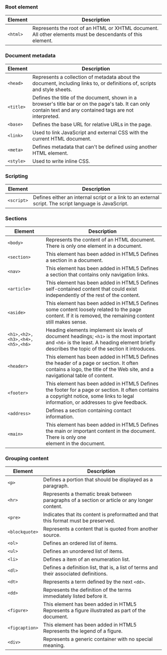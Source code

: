 ### Root element

| Element | Description |
|---------|-------------|
| `<html>` | Represents the root of an HTML or XHTML document. All other elements must be descendants of this element. |

### Document metadata

| Element |	Description |
|---------|-------------|
| `<head>` |	Represents a collection of metadata about the document, including links to, or definitions of, scripts and style sheets. |
| `<title>` |	Defines the title of the document, shown in a browser's title bar or on the page's tab. It can only contain text and any contained tags are not interpreted. |
| `<base>` |	Defines the base URL for relative URLs in the page. |
| `<link>` |	Used to link JavaScript and external CSS with the current HTML document. |
| `<meta>` |	Defines metadata that can't be defined using another HTML element. |
| `<style>` |	Used to write inline CSS. |

### Scripting

| Element |	Description |
|---------|-------------|
|`<script>`|	Defines either an internal script or a link to an external script. The script language is JavaScript.|

### Sections

| Element | Description |
|---------|-------------|
|`<body>` |	Represents the content of an HTML document. There is only one <body> element in a document.|
|`<section> ` |	This element has been added in HTML5	Defines a section in a document.|
|`<nav>` |	 This element has been added in HTML5	Defines a section that contains only navigation links.|
|`<article>` |	 This element has been added in HTML5	Defines self-contained content that could exist independently of the rest of the content.|
|`<aside>` |	 This element has been added in HTML5	Defines some content loosely related to the page content. If it is removed, the remaining content still makes sense.|
|`<h1>,<h2>,<h3>,<h4>,<h5>,<h6>` |	Heading elements implement six levels of document headings; `<h1>` is the most important and `<h6>` is the least. A heading element briefly describes the topic of the section it introduces.|
|`<header>` |	 This element has been added in HTML5	Defines the header of a page or section. It often contains a logo, the title of the Web site, and a navigational table of content.|
|`<footer>` |	 This element has been added in HTML5	Defines the footer for a page or section. It often contains a copyright notice, some links to legal information, or addresses to give feedback.|
|`<address>` |		Defines a section containing contact information.|
|`<main>` |	This element has been added in HTML5	Defines the main or important content in the document. There is only one <main> element in the document.|


### Grouping content

| Element | Description |
|---------|-------------|
|`<p>	` |	Defines a portion that should be displayed as a paragraph. |
|`<hr>` |		Represents a thematic break between paragraphs of a section or article or any longer content. |
|`<pre>` |		Indicates that its content is preformatted and that this format must be preserved. |
|`<blockquote>` |		Represents a content that is quoted from another source. |
|`<ol>` |		Defines an ordered list of items. | 
|`<ul>` |		Defines an unordered list of items. |
|`<li>` |		Defines a item of an enumeration list. |
|`<dl>` |		Defines a definition list, that is, a list of terms and their associated definitions. |
|`<dt>` |		Represents a term defined by the next `<dd>`. |
|`<dd>` |		Represents the definition of the terms immediately listed before it. |
|`<figure> ` |	This element has been added in HTML5	Represents a figure illustrated as part of the document. |
|`<figcaption>` |	 This element has been added in HTML5	Represents the legend of a figure. |
|`<div>	` |	Represents a generic container with no special meaning. |
